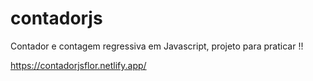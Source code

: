 # contadorjs
Contador e contagem regressiva em Javascript, projeto para praticar !! 

https://contadorjsflor.netlify.app/
